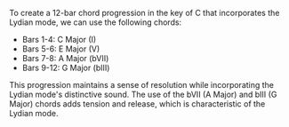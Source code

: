 To create a 12-bar chord progression in the key of C that incorporates the Lydian mode, we can use the following chords:

- Bars 1-4: C Major (I)  
- Bars 5-6: E Major (V)  
- Bars 7-8: A Major (bVII)  
- Bars 9-12: G Major (bIII)  

This progression maintains a sense of resolution while incorporating the Lydian mode's distinctive sound. The use of the bVII (A Major) and bIII (G Major) chords adds tension and release, which is characteristic of the Lydian mode.